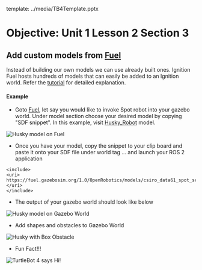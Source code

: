 template: ../media/TB4Template.pptx

# Objective: Unit 1 Lesson 2 Section 3

## Add custom models from [Fuel](https://app.gazebosim.org/fuel)
Instead of building our own models we can use already built ones. Ignition Fuel hosts hundreds of models that can easily be added to an Ignition world. Refer the [tutorial](https://gazebosim.org/docs/citadel/fuel_insert) for detailed explanation.

#### Example

- Goto [Fuel](https://app.gazebosim.org/fuel), let say you would like to invoke Spot robot into your gazebo world. Under model section choose your desired model by copying "SDF snippet". In this example, visit [Husky_Robot](https://app.gazebosim.org/OpenRobotics/fuel/models/MARBLE_HUSKY_SENSOR_CONFIG_5) model.

![Husky model on Fuel](../media/husky.png)

- Once you have your model, copy the snippet to your clip board and paste it onto your SDF file under world tag <world> ... </world> and launch your ROS 2 application

```
<include>
<uri>
https://fuel.gazebosim.org/1.0/OpenRobotics/models/csiro_data61_spot_sensor_config_1
</uri>
</include>
```

- The output of your gazebo world should look like below

![Husky model on Gazebo World](../media/husky1.png)

- Add shapes and obstacles to Gazebo World

![Husky with Box Obstacle](../media/husky_objects.png)

- Fun Fact!!!

![TurtleBot 4 says Hi!](../media/husky_tb4.png)
